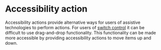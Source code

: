 # Accessibility action

Accessibility actions provide alternative ways for users of assistive technologies to perform actions. For users of [switch control](https://beta.appt.org/en/docs/ios/features/switch-control) it can be difficult to use drag-and-drop functionality. This functionality can be made more accessible by providing accessibility actions to move items up and down.
